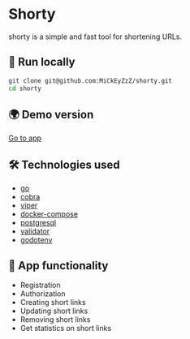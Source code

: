 # Shorty

shorty is a simple and fast tool for shortening URLs.

## 🚀 Run locally

```zsh
git clone git@github.com:MiCkEyZzZ/shorty.git
cd shorty
```

## 🌍 Demo version

[Go to app]()

## 🛠 Technologies used

- [go](https://go.dev/)
- [cobra](https://cobra.dev/)
- [viper](https://github.com/spf13/viper)
- [docker-compose](https://docs.docker.com/compose/)
- [postgresql](https://www.postgresql.org/)
- [validator](https://github.com/go-playground/validator)
- [godotenv](https://github.com/joho/godotenv)

## 📌 App functionality

- Registration
- Authorization
- Creating short links
- Updating short links
- Removing short links
- Get statistics on short links
